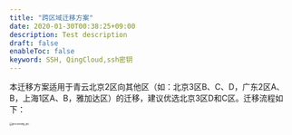 ```yaml
---
title: "跨区域迁移方案"
date: 2020-01-30T00:38:25+09:00
description: Test description
draft: false
enableToc: false
keyword: SSH, QingCloud,ssh密钥
---
```


本迁移方案适用于青云北京2区向其他区（如：北京3区B、C、D，广东2区A、B，上海1区A、B，雅加达区）的迁移，建议优选北京3区D和C区。迁移流程如下：

<img src="../../_images/processing_pic.png" alt="processing_pic" style="zoom:30%;" />
